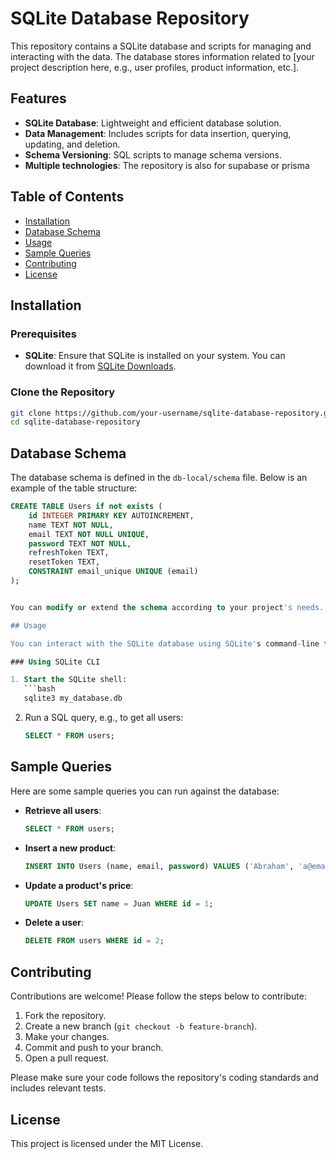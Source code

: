 
# SQLite Database Repository

This repository contains a SQLite database and scripts for managing and interacting with the data. The database stores information related to [your project description here, e.g., user profiles, product information, etc.].

## Features

- **SQLite Database**: Lightweight and efficient database solution.
- **Data Management**: Includes scripts for data insertion, querying, updating, and deletion.
- **Schema Versioning**: SQL scripts to manage schema versions.
- **Multiple technologies**: The repository is also for supabase or prisma

## Table of Contents

- [Installation](#installation)
- [Database Schema](#database-schema)
- [Usage](#usage)
- [Sample Queries](#sample-queries)
- [Contributing](#contributing)
- [License](#license)

## Installation

### Prerequisites

- **SQLite**: Ensure that SQLite is installed on your system. You can download it from [SQLite Downloads](https://www.sqlite.org/download.html).


### Clone the Repository

```bash
git clone https://github.com/your-username/sqlite-database-repository.git
cd sqlite-database-repository
```


## Database Schema

The database schema is defined in the `db-local/schema` file. Below is an example of the table structure:

```sql
CREATE TABLE Users if not exists (
    id INTEGER PRIMARY KEY AUTOINCREMENT,
    name TEXT NOT NULL,
    email TEXT NOT NULL UNIQUE,
    password TEXT NOT NULL,
    refreshToken TEXT,
    resetToken TEXT,
    CONSTRAINT email_unique UNIQUE (email)
);


You can modify or extend the schema according to your project's needs.

## Usage

You can interact with the SQLite database using SQLite's command-line tool, or through scripts (e.g., Python or any language that supports SQLite).

### Using SQLite CLI

1. Start the SQLite shell:
   ```bash
   sqlite3 my_database.db
   ```

2. Run a SQL query, e.g., to get all users:
   ```sql
   SELECT * FROM users;
   ```



## Sample Queries

Here are some sample queries you can run against the database:

- **Retrieve all users**:
  ```sql
  SELECT * FROM users;
  ```

- **Insert a new product**:
  ```sql
  INSERT INTO Users (name, email, password) VALUES ('Abraham', 'a@email.com', '1234');
  ```

- **Update a product's price**:
  ```sql
  UPDATE Users SET name = Juan WHERE id = 1;
  ```

- **Delete a user**:
  ```sql
  DELETE FROM users WHERE id = 2;
  ```

## Contributing

Contributions are welcome! Please follow the steps below to contribute:

1. Fork the repository.
2. Create a new branch (`git checkout -b feature-branch`).
3. Make your changes.
4. Commit and push to your branch.
5. Open a pull request.

Please make sure your code follows the repository's coding standards and includes relevant tests.

## License

This project is licensed under the MIT License. 
